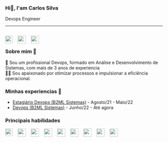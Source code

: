 ### Hi👋, I'am Carlos Silva
Devops Engineer
<hr />
<br />
<a href="https://www.linkedin.com/in/carlossilva2103/">
  <img align="left" style="margin-right: 16px;" width="24px" src="https://cdn.simpleicons.org/linkedin"  />
</a>
<a href="mailto:carlos.eduardo.k2103@gmail.com">
  <img style="margin-right: 16px;" align="left" width="26px" src="https://cdn.simpleicons.org/gmail" />
</a>
<a href="https://www.instagram.com/caarloss.silvaa/">
  <img style="margin-right: 16px;" align="left" width="26px" src="https://cdn.simpleicons.org/instagram" />
</a>

<br />

### Sobre mim 🚀
🌱 Sou um profissional Devops, formado em Análise e Desenvolvimento de Sistemas, com mais de 3 anos de experiencia <br />
👨‍💻 Sou apaixonado por otimizar processos e impulsionar a eficiência operacional. <br />

### Minhas experiencias 🙌
  - [Estagiário Devops (B2ML Sistemas)](https://b2ml.com.br) - Agosto/21 - Maio/22
 - [Devops (B2ML Sistemas)](https://b2ml.com.br) - Junho/22 - Até agora

### Principais habilidades
<img align="left" style="margin-right: 16px;" width="24px" src="https://cdn.simpleicons.org/terraform"  />
<img style="margin-right: 16px;" align="left" width="26px" src="https://cdn.simpleicons.org/docker" />
<img style="margin-right: 16px;" align="left" width="26px" src="https://cdn.simpleicons.org/kubernetes" />
<img style="margin-right: 16px;" align="left" width="26px" src="https://cdn.simpleicons.org/linux/orange" />
<img style="margin-right: 16px;" align="left" width="26px" src="https://cdn.simpleicons.org/ansible" />
<img style="margin-right: 16px;" align="left" width="26px" src="https://cdn.simpleicons.org/grafana" />
<img style="margin-right: 16px;" align="left" width="26px" src="https://cdn.simpleicons.org/amazonaws/orange" />
<img style="margin-right: 16px;" align="left" width="26px" src="https://cdn.simpleicons.org/googlecloud" />
<img style="margin-right: 16px;" align="left" width="26px" src="https://cdn.simpleicons.org/azuredevops" />
